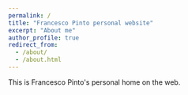 ```yaml
---
permalink: /
title: "Francesco Pinto personal website"
excerpt: "About me"
author_profile: true
redirect_from: 
  - /about/
  - /about.html
---
```


This is Francesco Pinto's personal home on the web.

